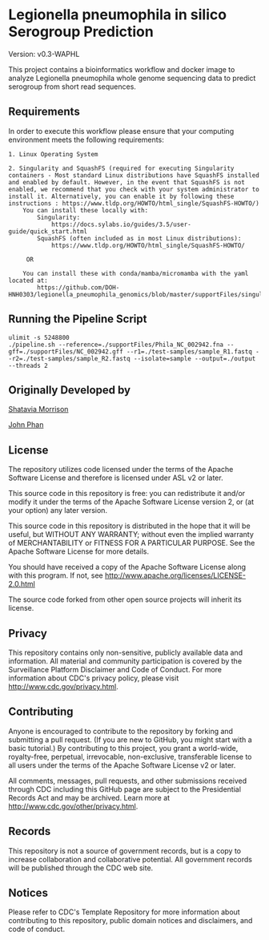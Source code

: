 # Legionella pneumophila in silico Serogroup Prediction

Version: v0.3-WAPHL

This project contains a bioinformatics workflow and docker image to analyze Legionella pneumophila whole genome sequencing data to predict serogroup from short read sequences.

## Requirements

In order to execute this workflow please ensure that your computing environment meets the following requirements:

    1. Linux Operating System

    2. Singularity and SquashFS (required for executing Singularity containers - Most standard Linux distributions have SquashFS installed and enabled by default. However, in the event that SquashFS is not enabled, we recommend that you check with your system administrator to install it. Alternatively, you can enable it by following these instructions : https://www.tldp.org/HOWTO/html_single/SquashFS-HOWTO/)
        You can install these locally with:
            Singularity:
                https://docs.sylabs.io/guides/3.5/user-guide/quick_start.html
            SquashFS (often included as in most Linux distributions):
                https://www.tldp.org/HOWTO/html_single/SquashFS-HOWTO/

         OR 

        You can install these with conda/mamba/micromamba with the yaml located at:
            https://github.com/DOH-HNH0303/legionella_pneumophila_genomics/blob/master/supportFiles/singularity_env.yml

## Running the Pipeline Script

```
ulimit -s 5248800
./pipeline.sh --reference=./supportFiles/Phila_NC_002942.fna --gff=./supportFiles/NC_002942.gff --r1=./test-samples/sample_R1.fastq --r2=./test-samples/sample_R2.fastq --isolate=sample --output=./output --threads 2
```
 

## Originally Developed by

[Shatavia Morrison](https://github.com/SMorrison42)


[John Phan](https://github.com/jhphan)

## License

The repository utilizes code licensed under the terms of the Apache Software License and therefore is licensed under ASL v2 or later.

This source code in this repository is free: you can redistribute it and/or modify it under the terms of the Apache Software License version 2, or (at your option) any later version.

This source code in this repository is distributed in the hope that it will be useful, but WITHOUT ANY WARRANTY; without even the implied warranty of MERCHANTABILITY or FITNESS FOR A PARTICULAR PURPOSE. See the Apache Software License for more details.

You should have received a copy of the Apache Software License along with this program. If not, see http://www.apache.org/licenses/LICENSE-2.0.html

The source code forked from other open source projects will inherit its license.

## Privacy

This repository contains only non-sensitive, publicly available data and information. All material and community participation is covered by the Surveillance Platform Disclaimer and Code of Conduct. For more information about CDC's privacy policy, please visit http://www.cdc.gov/privacy.html.

## Contributing

Anyone is encouraged to contribute to the repository by forking and submitting a pull request. (If you are new to GitHub, you might start with a basic tutorial.) By contributing to this project, you grant a world-wide, royalty-free, perpetual, irrevocable, non-exclusive, transferable license to all users under the terms of the Apache Software License v2 or later.

All comments, messages, pull requests, and other submissions received through CDC including this GitHub page are subject to the Presidential Records Act and may be archived. Learn more at http://www.cdc.gov/other/privacy.html.

## Records

This repository is not a source of government records, but is a copy to increase collaboration and collaborative potential. All government records will be published through the CDC web site.

## Notices

Please refer to CDC's Template Repository for more information about contributing to this repository, public domain notices and disclaimers, and code of conduct.
